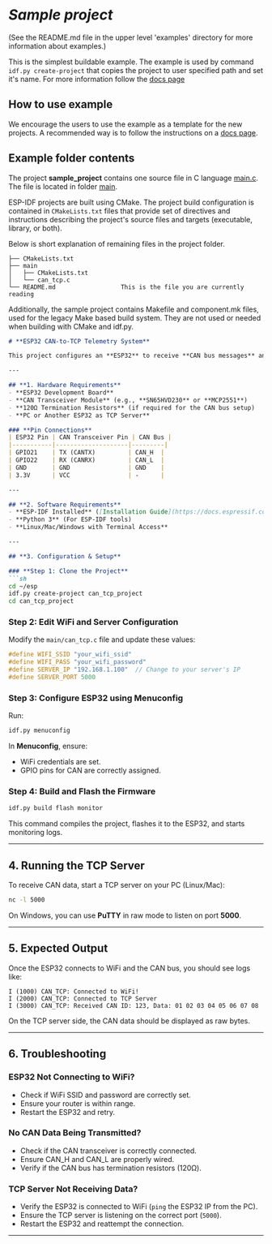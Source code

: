 # _Sample project_

(See the README.md file in the upper level 'examples' directory for more information about examples.)

This is the simplest buildable example. The example is used by command `idf.py create-project`
that copies the project to user specified path and set it's name. For more information follow the [docs page](https://docs.espressif.com/projects/esp-idf/en/latest/api-guides/build-system.html#start-a-new-project)



## How to use example
We encourage the users to use the example as a template for the new projects.
A recommended way is to follow the instructions on a [docs page](https://docs.espressif.com/projects/esp-idf/en/latest/api-guides/build-system.html#start-a-new-project).

## Example folder contents

The project **sample_project** contains one source file in C language [main.c](main/main.c). The file is located in folder [main](main).

ESP-IDF projects are built using CMake. The project build configuration is contained in `CMakeLists.txt`
files that provide set of directives and instructions describing the project's source files and targets
(executable, library, or both). 

Below is short explanation of remaining files in the project folder.

```
├── CMakeLists.txt
├── main
│   ├── CMakeLists.txt
│   └── can_tcp.c
└── README.md                  This is the file you are currently reading
```
Additionally, the sample project contains Makefile and component.mk files, used for the legacy Make based build system. 
They are not used or needed when building with CMake and idf.py.


```markdown
# **ESP32 CAN-to-TCP Telemetry System**

This project configures an **ESP32** to receive **CAN bus messages** and transmit them over **WiFi using TCP**. The ESP32 connects to a specified **TCP server** and forwards real-time CAN data for remote monitoring.

---

## **1. Hardware Requirements**
- **ESP32 Development Board**
- **CAN Transceiver Module** (e.g., **SN65HVD230** or **MCP2551**)
- **120Ω Termination Resistors** (if required for the CAN bus setup)
- **PC or Another ESP32 as TCP Server**

### **Pin Connections**
| ESP32 Pin | CAN Transceiver Pin | CAN Bus |
|-----------|--------------------|---------|
| GPIO21    | TX (CANTX)         | CAN_H  |
| GPIO22    | RX (CANRX)         | CAN_L  |
| GND       | GND                | GND    |
| 3.3V      | VCC                | -      |

---

## **2. Software Requirements**
- **ESP-IDF Installed** ([Installation Guide](https://docs.espressif.com/projects/esp-idf/en/latest/esp32/get-started/index.html))
- **Python 3** (For ESP-IDF tools)
- **Linux/Mac/Windows with Terminal Access**

---

## **3. Configuration & Setup**

### **Step 1: Clone the Project**
```sh
cd ~/esp
idf.py create-project can_tcp_project
cd can_tcp_project
```

### **Step 2: Edit WiFi and Server Configuration**
Modify the `main/can_tcp.c` file and update these values:
```c
#define WIFI_SSID "your_wifi_ssid"
#define WIFI_PASS "your_wifi_password"
#define SERVER_IP "192.168.1.100"  // Change to your server's IP
#define SERVER_PORT 5000
```

### **Step 3: Configure ESP32 using Menuconfig**
Run:
```sh
idf.py menuconfig
```
In **Menuconfig**, ensure:
- WiFi credentials are set.
- GPIO pins for CAN are correctly assigned.

### **Step 4: Build and Flash the Firmware**
```sh
idf.py build flash monitor
```
This command compiles the project, flashes it to the ESP32, and starts monitoring logs.

---

## **4. Running the TCP Server**
To receive CAN data, start a TCP server on your PC (Linux/Mac):
```sh
nc -l 5000
```
On Windows, you can use **PuTTY** in raw mode to listen on port **5000**.

---

## **5. Expected Output**
Once the ESP32 connects to WiFi and the CAN bus, you should see logs like:
```log
I (1000) CAN_TCP: Connected to WiFi!
I (2000) CAN_TCP: Connected to TCP Server
I (3000) CAN_TCP: Received CAN ID: 123, Data: 01 02 03 04 05 06 07 08
```
On the TCP server side, the CAN data should be displayed as raw bytes.

---

## **6. Troubleshooting**
### **ESP32 Not Connecting to WiFi?**
- Check if WiFi SSID and password are correctly set.
- Ensure your router is within range.
- Restart the ESP32 and retry.

### **No CAN Data Being Transmitted?**
- Check if the CAN transceiver is correctly connected.
- Ensure CAN_H and CAN_L are properly wired.
- Verify if the CAN bus has termination resistors (120Ω).

### **TCP Server Not Receiving Data?**
- Verify the ESP32 is connected to WiFi (`ping` the ESP32 IP from the PC).
- Ensure the TCP server is listening on the correct port (`5000`).
- Restart the ESP32 and reattempt the connection.

---


